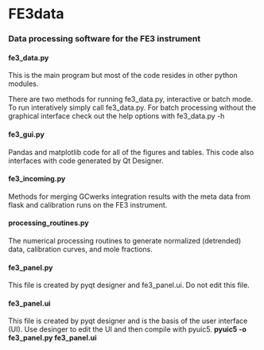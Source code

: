 # FE3data

<h3>Data processing software for the FE3 instrument</h3>

<h4>fe3_data.py</h4>
<p>This is the main program but most of the code resides in other python modules.</p>
<p>There are two methods for running fe3_data.py, interactive or batch mode. To run interatively
   simply call fe3_data.py. For batch processing without the graphical interface check out
   the help options with fe3_data.py -h</p>

<h4>fe3_gui.py</h4>
<p>Pandas and matplotlib code for all of the figures and tables. This code also interfaces with
   code generated by Qt Designer.</p>

<h4>fe3_incoming.py</h4>
<p>Methods for merging GCwerks integration results with the meta data from
flask and calibration runs on the FE3 instrument.</p>

<h4>processing_routines.py</h4>
<p>The numerical processing routines to generate normalized (detrended) data,
calibration curves, and mole fractions.</p>

<h4>fe3_panel.py</h4>
<p>This file is created by pyqt designer and fe3_panel.ui. Do not edit this file.</p>

<h4>fe3_panel.ui</h4>
<p>This file is created by pyqt designer and is the basis of the user interface (UI).
   Use desinger to edit the UI and then compile with pyuic5.
   <b>pyuic5 -o fe3_panel.py fe3_panel.ui</b></p>
